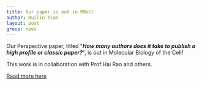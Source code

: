 ```yaml
---
title: Our paper is out in MBoC!
author: Ruilin Tian
layout: post
group: news
---
```

Our Perspective paper, titled "***How many authors does it take to publish a high profile or classic paper?***", is out in Molecular Biology of the Cell! 

This work is in collaboration with Prof.Hai Rao and others.

<a href='https://www.molbiolcell.org/doi/10.1091/mbc.E22-04-0140'>Read more here</a>

 






  



